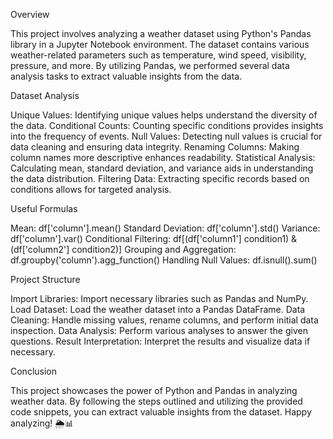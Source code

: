 Overview


This project involves analyzing a weather dataset using Python's Pandas library in a Jupyter Notebook environment. The dataset contains various weather-related parameters such as temperature, wind speed, visibility, pressure, and more. By utilizing Pandas, we performed several data analysis tasks to extract valuable insights from the data.


Dataset Analysis


Unique Values: Identifying unique values helps understand the diversity of the data.
Conditional Counts: Counting specific conditions provides insights into the frequency of events.
Null Values: Detecting null values is crucial for data cleaning and ensuring data integrity.
Renaming Columns: Making column names more descriptive enhances readability.
Statistical Analysis: Calculating mean, standard deviation, and variance aids in understanding the data distribution.
Filtering Data: Extracting specific records based on conditions allows for targeted analysis.


Useful Formulas



Mean: df['column'].mean()
Standard Deviation: df['column'].std()
Variance: df['column'].var()
Conditional Filtering: df[(df['column1'] condition1) & (df['column2'] condition2)]
Grouping and Aggregation: df.groupby('column').agg_function()
Handling Null Values: df.isnull().sum()



Project Structure



Import Libraries: Import necessary libraries such as Pandas and NumPy.
Load Dataset: Load the weather dataset into a Pandas DataFrame.
Data Cleaning: Handle missing values, rename columns, and perform initial data inspection.
Data Analysis: Perform various analyses to answer the given questions.
Result Interpretation: Interpret the results and visualize data if necessary.



Conclusion


This project showcases the power of Python and Pandas in analyzing weather data. By following the steps outlined and utilizing the provided code snippets, you can extract valuable insights from the dataset. Happy analyzing! 🌦️📊
